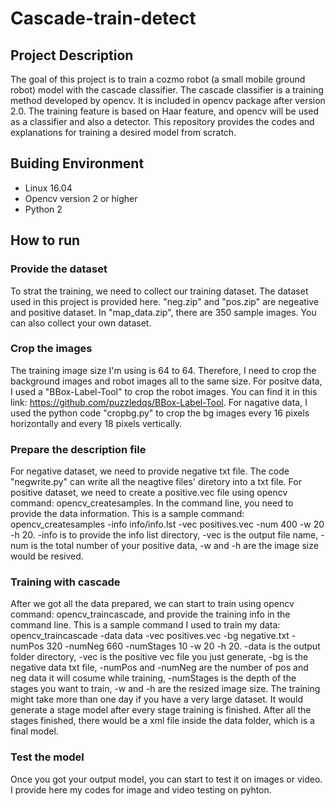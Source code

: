 # Cascade-train-detect
## Project Description
The goal of this project is to train a cozmo robot (a small mobile ground robot) model with the cascade classifier. The cascade classifier is a training method developed by opencv. It is included in opencv package after version 2.0. The training feature is based on Haar feature, and opencv will be used as a classifier and also a detector. 
This repository provides the codes and explanations for training a desired model from scratch.
## Buiding Environment
* Linux 16.04
* Opencv version 2 or higher
* Python 2
## How to run
### Provide the dataset
To strat the training, we need to collect our training dataset. The dataset used in this project is provided here. "neg.zip" and "pos.zip" are negeative and positive dataset. In "map_data.zip", there are 350 sample images. You can also collect your own dataset.
### Crop the images
The training image size I'm using is 64 to 64. Therefore, I need to crop the background images and robot images all to the same size. For positve data, I used a "BBox-Label-Tool" to crop the robot images. You can find it in this link: https://github.com/puzzledqs/BBox-Label-Tool. For nagative data, I used the python code "cropbg.py" to crop the bg images every 16 pixels horizontally and every 18 pixels vertically.
### Prepare the description file
For negative dataset, we need to provide negative txt file. The code "negwrite.py" can write all the neagtive files' diretory into a txt file. For positive dataset, we need to create a positive.vec file using opencv command: opencv_createsamples. In the command line, you need to provide the data information. This is a sample command: opencv_createsamples -info info/info.lst -vec positives.vec -num 400 -w 20 -h 20. -info is to provide the info list directory, -vec is the output file name, -num is the total number of your positive data, -w and -h are the image size would be resived.
### Training with cascade
After we got all the data prepared, we can start to train using opencv command: opencv_traincascade, and provide the training info in the command line. This is a sample command I used to train my data: opencv_traincascade -data data -vec positives.vec -bg negative.txt -numPos 320 -numNeg 660 -numStages 10 -w 20 -h 20. -data is the output folder directory, -vec is the positive vec file you just generate, -bg is the negative data txt file, -numPos and -numNeg are the number of pos and neg data it will cosume while training, -numStages is the depth of the stages you want to train, -w and -h are the resized image size. The training might take more than one day if you have a very large dataset. It would generate a stage model after every stage training is finished. After all the stages finished, there would be a xml file inside the data folder, which is a final model.
### Test the model
Once you got your output model, you can start to test it on images or video. I provide here my codes for image and video testing on pyhton.
